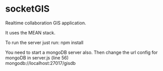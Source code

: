 # socketGIS
Realtime collaboration GIS application.

It uses the MEAN stack.


To run the server just run:
npm install


You need to start a mongoDB server also. Then change the url config for mongoDB in server.js (line 56)  
mongodb://localhost:27017/gisdb

